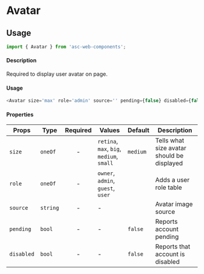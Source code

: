 # Avatar

## Usage

```js
import { Avatar } from 'asc-web-components';
```

#### Description

Required to display user avatar on page.

#### Usage

```js
<Avatar size='max' role='admin' source='' pending={false} disabled={false} />
```

#### Properties

| Props              | Type     | Required | Values                                    | Default   | Description                                           |
| ------------------ | -------- | :------: | ----------------------------------------- | --------- | ----------------------------------------------------- |
| `size`             | `oneOf`  |    -     | `retina`, `max`, `big`, `medium`, `small` | `medium`  | Tells what size avatar should be displayed            |
| `role`             | `oneOf`  |    -     | `owner`, `admin`, `guest`, `user`         | ` `       | Adds a user role table                                |
| `source`           | `string` |    -     | -                                         | ` `       | Avatar image source                                   |
| `pending`          | `bool`   |    -     | -                                         | `false`   | Reports account pending                               |
| `disabled`         | `bool`   |    -     | -                                         | `false`   | Reports that account is disabled                      |